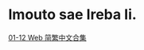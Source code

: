 # Imouto sae Ireba Ii.

[01-12 Web 简繁中文合集](https://github.com/Nekomoekissaten-SUB/Nekomoekissaten-Storage/releases/download/subtitles_pkg/Imouto_sae_Ireba_Ii_Web_zho.7z)
